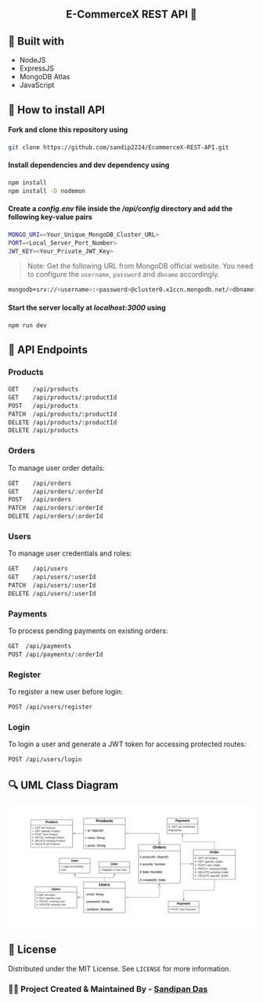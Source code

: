 <h2 align="center">E-CommerceX REST API 🛒</h2>

## 🔄 Built with

- NodeJS
- ExpressJS
- MongoDB Atlas
- JavaScript

## 🚩 How to install API

#### Fork and clone this repository using

   ```bash
   git clone https://github.com/sandip2224/EcommerceX-REST-API.git
   ```   
#### Install dependencies and dev dependency using

   ```bash
   npm install
   npm install -D nodemon
   ```  

#### Create a _config.env_ file inside the _/api/config_ directory and add the following key-value pairs

   ```bash
   MONGO_URI=<Your_Unique_MongoDB_Cluster_URL>
   PORT=<Local_Server_Port_Number>
   JWT_KEY=<Your_Private_JWT_Key>
   ```  
   > Note: Get the following URL from MongoDB official website. You need to configure the `username`, `password` and `dbname` accordingly.
   ```bash
   mongodb+srv://<username>:<password>@cluster0.x1ccn.mongodb.net/<dbname>?retryWrites=true&w=majority
   ```

 #### Start the server locally at _localhost:3000_ using

   ```bash
   npm run dev
   ```
   
## 🔱 API Endpoints

### Products

```bash
GET    /api/products
GET    /api/products/:productId
POST   /api/products
PATCH  /api/products/:productId
DELETE /api/products/:productId
DELETE /api/products
```

### Orders
To manage user order details:

```bash
GET    /api/orders
GET    /api/orders/:orderId
POST   /api/orders
PATCH  /api/orders/:orderId
DELETE /api/orders/:orderId
```

### Users
To manage user credentials and roles:

```bash
GET    /api/users
GET    /api/users/:userId
PATCH  /api/users/:userId
DELETE /api/users/:userId
```

### Payments
To process pending payments on existing orders:

```bash
GET  /api/payments
POST /api/payments/:orderId
```

### Register
To register a new user before login:

```bash
POST /api/users/register
```

### Login
To login a user and generate a JWT token for accessing protected routes:

```bash
POST /api/users/login
```
## 🔍 UML Class Diagram

![UML Diagram](media/uml.png)

## 🎴 License

Distributed under the MIT License. See `LICENSE` for more information.

### 👩‍💻 Project Created & Maintained By - [Sandipan Das](https://linkedin.com/in/sandipan0164)
